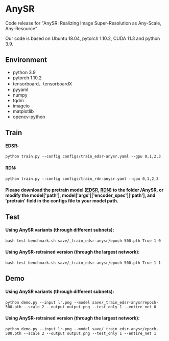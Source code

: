 # AnySR

Code release for "AnySR: Realizing Image Super-Resolution as Any-Scale, Any-Resource" 

Our code is based on Ubuntu 18.04, pytorch 1.10.2, CUDA 11.3 and python 3.9.

## Environment

- python 3.9
- pytorch 1.10.2
- tensorboard、tensorboardX
- pyyaml
- numpy
- tqdm
- imageio
- matplotlib
- opencv-python

## Train

#### EDSR:

`python train.py --config configs/train_edsr-anysr.yaml --gpu 0,1,2,3`

#### RDN:

`python train.py --config configs/train_rdn-anysr.yaml --gpu 0,1,2,3`

#### Please download the pretrain model ([EDSR](https://drive.google.com/file/d/10eoYPpmR1mXgmWU9eptvfgYEpQehhhIz/view), [RDN](https://drive.google.com/file/d/12RL7b5ZAz7iKdyuAD7Wfy15ntZNno4RP/view)) to the folder /AnySR, or modify the model['path'], model['args']['encoder_spec']['path'], and 'pretrain' field in the configs file to your model path.



## Test

#### Using AnySR variants (through different subnets):

`bash test-benchmark.sh save/_train_edsr-anysr/epoch-500.pth True 1 0`

#### Using AnySR-retrained version (through the largest network):

`bash test-benchmark.sh save/_train_edsr-anysr/epoch-500.pth True 1 1`


## Demo

#### Using AnySR variants (through different subnets):

`python demo.py --input lr.png --model save/_train_edsr-anysr/epoch-500.pth --scale 2 --output output.png --test_only 1 --entire_net 0` 

#### Using AnySR-retrained version (through the largest network):

`python demo.py --input lr.png --model save/_train_edsr-anysr/epoch-500.pth --scale 2 --output output.png --test_only 1 --entire_net 1` 
